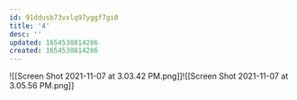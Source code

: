 ```yaml
---
id: 91ddusb73vxlq97yggf7gi0
title: '4'
desc: ''
updated: 1654530814286
created: 1654530814286
---
```

![[Screen Shot 2021-11-07 at 3.03.42 PM.png]]![[Screen Shot 2021-11-07 at 3.05.56 PM.png]]
